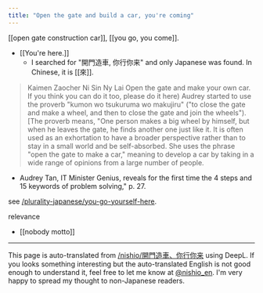 ```yaml
---
title: "Open the gate and build a car, you're coming"
---
```


[[open gate construction car]], [[you go, you come]].
- [[You're here.]]
    - I searched for "開門造車, 你行你来" and only Japanese was found. In Chinese, it is [[來]].

> Kaimen Zaocher Ni Sin Ny Lai
> Open the gate and make your own car. If you think you can do it too, please do it here)
> Audrey started to use the proverb "kumon wo tsukuruma wo makujiru" ("to close the gate and make a wheel, and then to close the gate and join the wheels"). [The proverb means, "One person makes a big wheel by himself, but when he leaves the gate, he finds another one just like it. It is often used as an exhortation to have a broader perspective rather than to stay in a small world and be self-absorbed. She uses the phrase "open the gate to make a car," meaning to develop a car by taking in a wide range of opinions from a large number of people.
- Audrey Tan, IT Minister Genius, reveals for the first time the 4 steps and 15 keywords of problem solving," p. 27.

see [/plurality-japanese/you-go-yourself-here](https://scrapbox.io/plurality-japanese/you-go-yourself-here).

relevance
- [[nobody motto]]

---
This page is auto-translated from [/nishio/開門造車、你行你来](https://scrapbox.io/nishio/開門造車、你行你来) using DeepL. If you looks something interesting but the auto-translated English is not good enough to understand it, feel free to let me know at [@nishio_en](https://twitter.com/nishio_en). I'm very happy to spread my thought to non-Japanese readers.